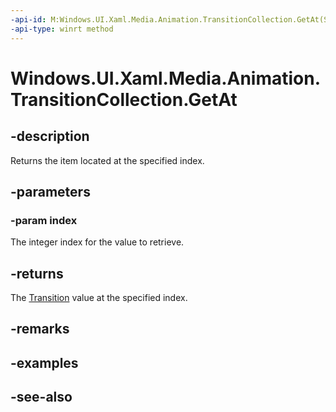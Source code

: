 ```yaml
---
-api-id: M:Windows.UI.Xaml.Media.Animation.TransitionCollection.GetAt(System.UInt32)
-api-type: winrt method
---
```


<!-- Method syntax
public Windows.UI.Xaml.Media.Animation.Transition GetAt(System.UInt32 index)
-->

# Windows.UI.Xaml.Media.Animation.TransitionCollection.GetAt

## -description
Returns the item located at the specified index.



## -parameters
### -param index
The integer index for the value to retrieve.

## -returns
The [Transition](transition.md) value at the specified index.

## -remarks

## -examples

## -see-also
